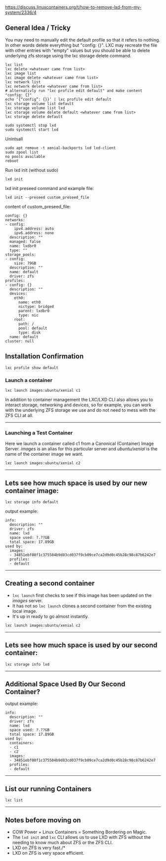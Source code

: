 https://discuss.linuxcontainers.org/t/how-to-remove-lxd-from-my-system/2336/4

## General Idea / Tricky

You may need to manually edit the default profile so that it refers to nothing. In other words delete everything but "config: {}". LXC may recreate the file with other entries with "empty" values but you should be able to delete underlying zfs storage using the lxc storage delete command.


    lxc list
    lxc delete <whatever came from list>
    lxc image list
    lxc image delete <whatever came from list>
    lxc network list
    lxc network delete <whatever came from list>
    # alternativly run "lxc profile edit default" and make content "config: {}"
    echo ‘{“config”: {}}’ | lxc profile edit default
    lxc storage volume list default
    lxc storage volume list lxd
    lxc storage volume delete default <whatever came from list>
    lxc storage delete default
```shell
sudo systemctl stop lxd
sudo systemctl start lxd
```

Unintsall 

```shell
sudo apt remove -t xenial-backports lxd lxd-client
sudo zpool list
no pools available
reboot
```

Run lxd init (without sudo)

```shell
lxd init
```

lxd init preseed command and example file:

```shell
lxd init --preseed custom_preseed_file 
```

content of custom_preseed_file:

```shell
config: {}
networks:
- config:
    ipv4.address: auto
    ipv6.address: none
  description: ""
  managed: false
  name: lxdbr0
  type: ""
storage_pools:
- config:
    size: 79GB
  description: ""
  name: default
  driver: zfs
profiles:
- config: {}
  description: ""
  devices:
    eth0:
      name: eth0
      nictype: bridged
      parent: lxdbr0
      type: nic
    root:
      path: /
      pool: default
      type: disk
  name: default
cluster: null
```

## Installation Confirmation

```shell
lxc profile show default
```

### Launch a container

```shell
lxc launch images:ubuntu/xenial c1
```

In addition to container management the LXC/LXD CLI also allows you to interact storage, networking and devices, so for example, you can work with the underlying ZFS storage we use and do not need to mess with the ZFS CLI at all.

------

### Launching a Test Container

Here we launch a container called c1 from a Canonical (Container) Image Server. *images* is an alias for this particular server and *ubuntu/xenial* is the name of the container image we want.

```shell
lxc launch images:ubuntu/xenial c2
```

------

## Lets see how much space is used by our new container image:

```shell
lxc storage info default
```

output example:

```shell
info:
  description: ""
  driver: zfs
  name: lxd
  space used: ?.??GB
  total space: 17.89GB
used by:
  images:
  - 34851ebf08f1c375504b9d83cd037f9cb09ce7ca2d9d0c45b28c98c87b6242e7
  profiles:
  - default
```

------

## Creating a second container

- `lxc launch` first checks to see if this image has been updated on the *images* server.
- It has not so `lxc launch` clones a second container from the existing local image.
- It's up in ready to go almost instantly.

```shell
lxc launch images:ubuntu/xenial c2
```

------

## Lets see how much space is used by our second container:

```shell
lxc storage info lxd
```

------

## Additional Space Used By Our Second Container?

output example:

```shell
info:
  description: ""
  driver: zfs
  name: lxd
  space used: ?.??GB
  total space: 17.89GB
used by:
  containers:
  - c1
  - c2
  images:
  - 34851ebf08f1c375504b9d83cd037f9cb09ce7ca2d9d0c45b28c98c87b6242e7
  profiles:
  - default
```

------

## List our running Containers

```shell
lxc list
```

------

## Notes before moving on

- COW Power + Linux Containers = Something Bordering on Magic.
- The `lxd init` and `lxc` CLI  allows us to use LXD with ZFS without the needing to know much about ZFS or the ZFS CLI.
- LXD on ZFS is very fast./*
- LXD on ZFS is very space efficient.